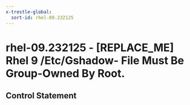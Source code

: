 ```yaml
---
x-trestle-global:
  sort-id: rhel-09.232125
---
```


# rhel-09.232125 - \[REPLACE_ME\] Rhel 9 /Etc/Gshadow- File Must Be Group-Owned By Root.

## Control Statement
